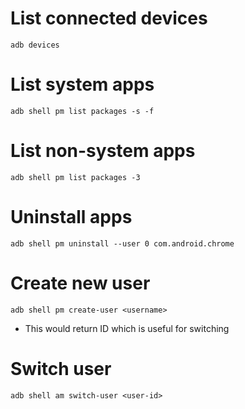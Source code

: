 # List connected devices
`adb devices`
# List system apps
`adb shell pm list packages -s -f`
# List non-system apps
`adb shell pm list packages -3`
# Uninstall apps
`adb shell pm uninstall --user 0 com.android.chrome`
# Create new user
`adb shell pm create-user <username>`
- This would return ID which is useful for switching
# Switch user
`adb shell am switch-user <user-id>`
